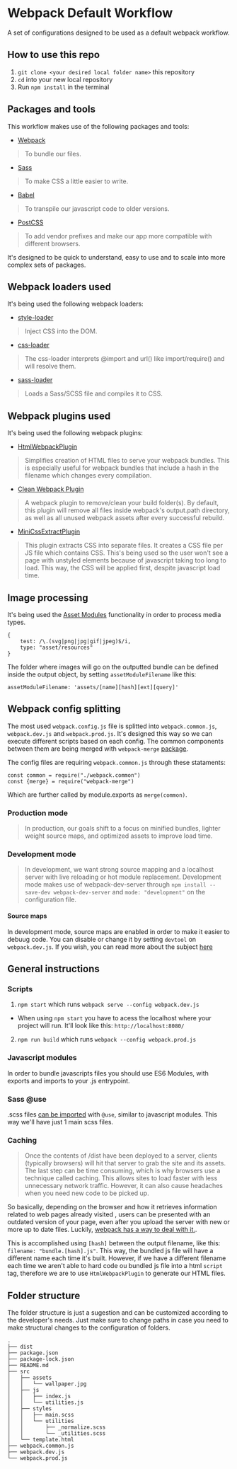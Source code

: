# Webpack Default Workflow
A set of configurations designed to be used as a default webpack workflow.

## How to use this repo
1. `git clone <your desired local folder name>` this repository
2. `cd` into your new local repository
3. Run `npm install` in the terminal

## Packages and tools
This workflow makes use of the following packages and tools:
- [Webpack](https://webpack.js.org/)
> To bundle our files.
- [Sass](https://sass-lang.com/)
> To make CSS a little easier to write.
- [Babel](https://babeljs.io/)
> To transpile our javascript code to older versions.
- [PostCSS](https://postcss.org/)
> To add vendor prefixes and make our app more compatible with different browsers.

It's designed to be quick to understand, easy to use and to scale into more complex sets of packages. 

## Webpack loaders used
It's being used the following webpack loaders:
- [style-loader](https://webpack.js.org/loaders/style-loader/)
> Inject CSS into the DOM.

- [css-loader](https://webpack.js.org/loaders/css-loader/)
> The css-loader interprets @import and url() like import/require() and will resolve them.

- [sass-loader](https://webpack.js.org/loaders/sass-loader/)
> Loads a Sass/SCSS file and compiles it to CSS.

## Webpack plugins used
It's being used the following webpack plugins:
- [HtmlWebpackPlugin](https://webpack.js.org/plugins/html-webpack-plugin/)
> Simplifies creation of HTML files to serve your webpack bundles. This is especially useful for webpack bundles that include a hash in the filename which changes every compilation.

- [Clean Webpack Plugin](https://www.npmjs.com/package/clean-webpack-plugin)
> A webpack plugin to remove/clean your build folder(s). By default, this plugin will remove all files inside webpack's output.path directory, as well as all unused webpack assets after every successful rebuild.

- [MiniCssExtractPlugin](https://webpack.js.org/plugins/mini-css-extract-plugin/)
> This plugin extracts CSS into separate files. It creates a CSS file per JS file which contains CSS.
This's being used so the user won't see a page with unstyled elements because of javascript taking too long to load. This way, the CSS will be applied first, despite javascript load time.

## Image processing
It's being used the [Asset Modules](https://webpack.js.org/guides/asset-modules/) functionality in order to process media types.
```
{
    test: /\.(svg|png|jpg|gif|jpeg)$/i,
    type: "asset/resources"
}
```

The folder where images will go on the outputted bundle can be defined inside the output object, by setting `assetModuleFilename` like this:
```
assetModuleFilename: 'assets/[name][hash][ext][query]'
```

## Webpack config splitting
The most used `webpack.config.js` file is splitted into `webpack.common.js`, `webpack.dev.js` and `webpack.prod.js`. It's designed this way so we can execute different scripts based on each config. The common components between them are being merged with `webpack-merge` [package](https://www.npmjs.com/package/webpack-merge).

The config files are requiring `webpack.common.js` through these stataments:
```
const common = require("./webpack.common")
const {merge} = require("webpack-merge")
```

Which are further called by module.exports as `merge(common)`.

### Production mode
> In production, our goals shift to a focus on minified bundles, lighter weight source maps, and optimized assets to improve load time. 

### Development mode
> In development, we want strong source mapping and a localhost server with live reloading or hot module replacement.
Development mode makes use of webpack-dev-server through `npm install --save-dev webpack-dev-server` and `mode: "development"` on the configuration file.

#### Source maps
In development mode, source maps are enabled in order to make it easier to debuug code. You can disable or change it by setting `devtool` on `webpack.dev.js`. If you wish, you can read more about the subject [here](https://webpack.js.org/configuration/devtool/)

## General instructions

### Scripts
1. `npm start` which runs `webpack serve --config webpack.dev.js`
* When using `npm start` you have to acess the localhost where your project will run. It'll look like this: `http://localhost:8080/`
2. `npm run build` which runs `webpack --config webpack.prod.js`

### Javascript modules
In order to bundle javascripts files you should use ES6 Modules, with exports and imports to your .js entrypoint.

### Sass @use
.scss files [can be imported](https://sass-lang.com/documentation/at-rules/use) with `@use`, similar to javascript modules. This way we'll have just 1 main scss files.

### Caching
> Once the contents of /dist have been deployed to a server, clients (typically browsers) will hit that server to grab the site and its assets. The last step can be time consuming, which is why browsers use a technique called caching. This allows sites to load faster with less unnecessary network traffic. However, it can also cause headaches when you need new code to be picked up.

So basically, depending on the browser and how it retrieves information related to web pages already visited , users can be presented with an outdated version of your page, even after you upload the server with new or more up to date files. Luckily, [webpack has a way to deal with it.](https://webpack.js.org/guides/caching/).

This is accomplished using `[hash]` between the output filename, like this: `filename: "bundle.[hash].js"`. This way, the bundled js file will have a different name each time it's built. However, if we have a different filename each time we aren't able to hard code ou bundled js file into a html `script` tag, therefore we are to use `HtmlWebpackPlugin` to generate our HTML files.

## Folder structure
The folder structure is just a sugestion and can be customized according to the developer's needs. Just make sure to change paths in case you need to make structural changes to the configuration of folders.
```
.
├── dist
├── package.json
├── package-lock.json
├── README.md
├── src
│   ├── assets
│   │   └── wallpaper.jpg
│   ├── js
│   │   ├── index.js
│   │   └── utilities.js
│   ├── styles
│   │   ├── main.scss
│   │   └── utilities
│   │       ├── _normalize.scss
│   │       └── _utilities.scss
│   └── template.html
├── webpack.common.js
├── webpack.dev.js
└── webpack.prod.js
```
